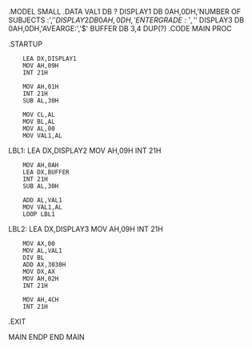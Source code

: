 .MODEL SMALL
.DATA
        VAL1         DB      ?
        DISPLAY1     DB      0AH,0DH,'NUMBER OF SUBJECTS :','$'
        DISPLAY2         DB      0AH,0DH,'ENTER GRADE:','$'
        DISPLAY3         DB      0AH,0DH,'AVEARGE:','$'
    BUFFER       DB      3,4 DUP(?)
.CODE
MAIN    PROC

.STARTUP

        LEA DX,DISPLAY1 
        MOV AH,09H  
        INT 21H

        MOV AH,01H  
        INT 21H
        SUB AL,30H

        MOV CL,AL
        MOV BL,AL   
        MOV AL,00  
        MOV VAL1,AL 

LBL1:
        LEA DX,DISPLAY2 
        MOV AH,09H
        INT 21H

        MOV AH,0AH  
        LEA DX,BUFFER
        INT 21H
        SUB AL,30H

        ADD AL,VAL1 
        MOV VAL1,AL 
        LOOP LBL1   

LBL2:
        LEA DX,DISPLAY3 
        MOV AH,09H
        INT 21H

        MOV AX,00   
        MOV AL,VAL1 
        DIV BL      
        ADD AX,3030H    
        MOV DX,AX   
        MOV AH,02H  
        INT 21H
        
        MOV AH,4CH
        INT 21H

.EXIT

MAIN    ENDP
        END     MAIN

